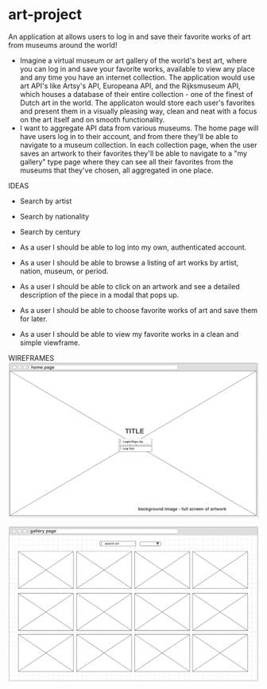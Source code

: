 # art-project
An application at allows users to log in and save their favorite works of art from museums around the world!

- Imagine a virtual museum or art gallery of the world's best art, where you can log in and save your favorite works, available to view any place and any time you have an internet collection. The application would use art API's like Artsy's API, Europeana API, and the Rijksmuseum API, which houses a database of their entire collection - one of the finest of Dutch art in the world. The applicaton would store each user's favorites and present them in a visually pleasing way, clean and neat with a focus on the art itself and on smooth functionality.
- I want to aggregate API data from various museums. The home page will have users log in to their account, and from there they'll be able to navigate to a museum collection. In each collection page, when the user saves an artwork to their favorites they'll be able to navigate to a "my gallery" type page where they can see all their favorites from the museums that they've chosen, all aggregated in one place.

IDEAS
- Search by artist
- Search by nationality
- Search by century

- As a user I should be able to log into my own, authenticated account.
- As a user I should be able to browse a listing of art works by artist, nation, museum, or period. 
- As a user I should be able to click on an artwork and see a detailed description of the piece in a modal that pops up. 
- As a user I should be able to choose favorite works of art and save them for later.
- As a user I should be able to view my favorite works in a clean and simple viewframe.

WIREFRAMES
<img src="home.png">

<img src="gallery.png">
